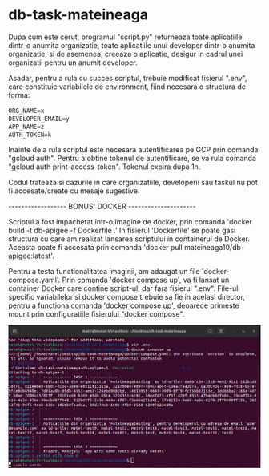 # db-task-mateineaga

Dupa cum este cerut, programul "script.py" returneaza toate aplicatiile dintr-o anumita organizatie, toate aplicatiile unui developer dintr-o anumita organizatie, si de asemenea, creeaza o aplicatie, desigur in cadrul unei organizatii pentru un anumit developer.

Asadar, pentru a rula cu succes scriptul, trebuie modificat fisierul ".env", care constituie variabilele de environment, fiind necesara o structura de forma:

```
ORG_NAME=x 
DEVELOPER_EMAIL=y
APP_NAME=z
AUTH_TOKEN=k
```

Inainte de a rula scriptul este necesara autentificarea pe GCP prin comanda "gcloud auth". Pentru a obtine tokenul de autentificare, se va rula comanda "gcloud auth print-access-token". Tokenul expira dupa 1h.

Codul trateaza si cazurile in care organizatiile, developerii sau taskul nu pot fi accesate/create cu mesaje sugestive.

------------------ BONUS: DOCKER ---------------------

Scriptul a fost impachetat intr-o imagine de docker, prin comanda 'docker build -t db-apigee -f Dockerfile .' In fisierul 'Dockerfile' se poate gasi structura cu care am realizat lansarea scriptului in containerul de Docker. Aceasta poate fi accesata prin comanda 'docker pull mateineaga10/db-apigee:latest'. 

Pentru a testa functionalitatea imaginii, am adaugat un file 'docker-compose.yaml'. Prin comanda 'docker compose up', va fi lansat un container Docker care contine script-ul, dar fara fisierul ".env". File-ul specific variabilelor si docker compose trebuie sa fie in acelasi director, pentru a functiona comanda 'docker compose up', deoarece primeste mount prin configuratiile fisierului "docker compose".

![Rezultate](rezultate/45cf9080c9b85114c90f2856853bc480.png)
